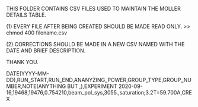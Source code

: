 THIS FOLDER CONTAINS CSV FILES USED TO MAINTAIN THE MOLLER DETAILS TABLE. 

(1) EVERY FILE AFTER BEING CREATED SHOULD BE MADE READ ONLY. >> chmod 400 filename.csv

(2) CORRECTIONS SHOULD BE MADE IN A NEW CSV NAMED WITH THE DATE AND BRIEF DESCRIPTION.

THANK YOU.

DATE(YYYY-MM-DD),RUN_START,RUN_END,ANANYZING_POWER,GROUP_TYPE,GROUP_NUMBER,NOTE(ANYTHING BUT ,),EXPERIMENT
2020-09-16,19468,19476,0.754210,beam_pol_sys,3055.,saturation;3.2T=59.700A,CREX
